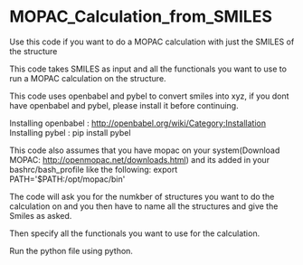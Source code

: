 # MOPAC_Calculation_from_SMILES
Use this code if you want to do a MOPAC calculation with just the SMILES of the structure

This code takes SMILES as input and all the functionals you want to use to run a MOPAC calculation on the structure. 

This code uses openbabel and pybel to convert smiles into xyz, if you dont have openbabel and pybel, please install it before continuing. 

Installing openbabel : http://openbabel.org/wiki/Category:Installation 
Installing pybel : pip install pybel 


This code also assumes that you have mopac on your system(Download MOPAC: http://openmopac.net/downloads.html) and its added in your bashrc/bash_profile like the following: export PATH='$PATH:/opt/mopac/bin'


The code will ask you for the numkber of structures you want to do the calculation on and you then have to name all the structures and give the Smiles as asked.

Then specify all the functionals you want to use for the calculation. 

Run the python file using python.
